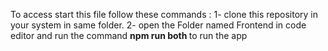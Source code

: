 To access start this file follow these commands : 
1- clone this repository in your system in same folder.
2- open the Folder named Frontend in code editor and run the command <b> npm run both </b> to run the app
